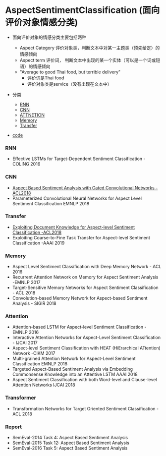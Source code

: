 # AspectSentimentClassification (面向评价对象情感分类)
- 面向评价对象的情感分类主要包括两种
    - Aspect Category  评价对象类，判断文本中对某一主题类（预先给定）的情感倾向
    - Aspect term  评价词， 判断文本中出现的某一个实体（可以是一个词或短语）的情感倾向
    - "Average to good Thai food, but terrible delivery"
        - 评价词是Thai food
        - 评价对象类是service（没有出现在文本中）

- 分类
    - [RNN](###rnn)
    - [CNN](###cnn)
    - [ATTNETION](###attention)
    - [Memory](###memory)
    - [Transfer](###transfer)
- [code](https://github.com/songyouwei/ABSA-PyTorch)

### RNN
- Effective LSTMs for Target-Dependent Sentiment Classification - COLING 2016
### CNN
- [Aspect Based Sentiment Analysis with Gated Convolutional Networks - ACL2018](AspectBasedSentimentAnalysiswithGatedConvolutionalNetworks.md)
- Parameterized Convolutional Neural Networks for Aspect Level Sentiment Classification EMNLP 2018
### Transfer
- [Exploiting Document Knowledge for Aspect-level Sentiment Classification -ACL2018](ExploitingDocumentKnowledgeforAspect-levelSentimentClassification.md)
- Exploiting Coarse-to-Fine Task Transfer for Aspect-level Sentiment Classification -AAAI 2019
### Memory
- Aspect Level Sentiment Classification with Deep Memory Network - ACL 2016
- Recurrent Attention Network on Memory for Aspect Sentiment Analysis -EMNLP 2017
- Target-Sensitive Memory Networks for Aspect Sentiment Classification - ACL 2018
- Convolution-based Memory Network for Aspect-based Sentiment Analysis - SIGIR 2018

### Attention
- Attention-based LSTM for Aspect-level Sentiment Classification - EMNLP 2016
- Interactive Attention Networks for Aspect-Level Sentiment Classification - IJCAI 2017
- Aspect-level Sentiment Classification with HEAT (HiErarchical ATtention) Network -CIKM 2017
- Multi-grained Attention Network for Aspect-Level Sentiment Classification EMNLP 2018
- Targeted Aspect-Based Sentiment Analysis via Embedding Commonsense Knowledge into an Attentive LSTM AAAI 2018
- Aspect Sentiment Classification with both Word-level and Clause-level Attention Networks IJCAI 2018

### Transformer
- Transformation Networks for Target Oriented Sentiment Classification  -ACL 2018

### Report
- SemEval-2014 Task 4: Aspect Based Sentiment Analysis
- SemEval-2015 Task 12: Aspect Based Sentiment Analysis
- SemEval-2016 Task 5: Aspect Based Sentiment Analysis